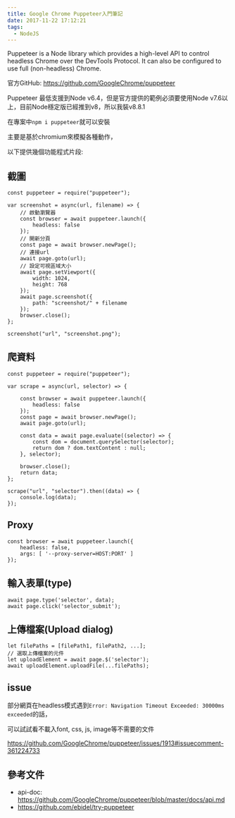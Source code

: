 ```yaml
---
title: Google Chrome Puppeteer入門筆記
date: 2017-11-22 17:12:21
tags:
  - NodeJS
---
```

Puppeteer is a Node library which provides a high-level API to control headless Chrome over the DevTools Protocol. It can also be configured to use full (non-headless) Chrome.

官方GitHub: <https://github.com/GoogleChrome/puppeteer>

Puppeteer 最低支援到Node v6.4，但是官方提供的範例必須要使用Node v7.6以上，目前Node穩定版已經推到v8，所以我裝v8.8.1

在專案中`npm i puppeteer`就可以安裝

主要是基於chromium來模擬各種動作，

<!--more-->

以下提供幾個功能程式片段:

## 截圖

```JS
const puppeteer = require("puppeteer");

var screenshot = async(url, filename) => {
    // 啟動瀏覽器
    const browser = await puppeteer.launch({
        headless: false
    });
    // 開新分頁
    const page = await browser.newPage();
    // 連接url
    await page.goto(url);
    // 設定可視區域大小
    await page.setViewport({
        width: 1024,
        height: 768
    });
    await page.screenshot({
        path: "screenshot/" + filename
    });
    browser.close();
};

screenshot("url", "screenshot.png");
```

## 爬資料

```JS
const puppeteer = require("puppeteer");

var scrape = async(url, selector) => {

    const browser = await puppeteer.launch({
        headless: false
    });
    const page = await browser.newPage();
    await page.goto(url);
    
    const data = await page.evaluate((selector) => {
        const dom = document.querySelector(selector);
        return dom ? dom.textContent : null;
    }, selector);

    browser.close();
    return data;
};

scrape("url", "selector").then((data) => {
    console.log(data);
});
```

## Proxy

```JS
const browser = await puppeteer.launch({
    headless: false,
    args: [ '--proxy-server=HOST:PORT' ]
});
```

## 輸入表單(type)

```JS
await page.type('selector', data);
await page.click('selector_submit');
```

## 上傳檔案(Upload dialog)

```JS
let filePaths = [filePath1, filePath2, ...];
// 選取上傳檔案的元件
let uploadElement = await page.$('selector');
await uploadElement.uploadFile(...filePaths);
```

## issue

部分網頁在headless模式遇到`Error: Navigation Timeout Exceeded: 30000ms exceeded`的話，

可以試試看不載入font, css, js, image等不需要的文件

<https://github.com/GoogleChrome/puppeteer/issues/1913#issuecomment-361224733>

## 參考文件

* api-doc: <https://github.com/GoogleChrome/puppeteer/blob/master/docs/api.md>
* <https://github.com/ebidel/try-puppeteer>
